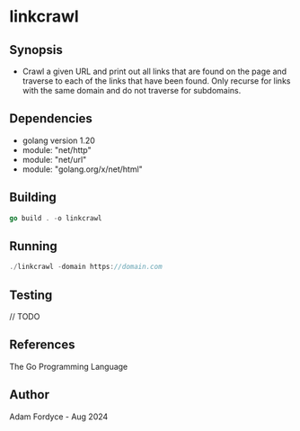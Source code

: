 # linkcrawl

## Synopsis

- Crawl a given URL and print out all links that are found on the page and traverse to each of the links that have been found. Only recurse for links with the same domain and do not traverse for subdomains.

## Dependencies

- golang version 1.20
- module: "net/http"
- module: "net/url"
-	module: "golang.org/x/net/html"

## Building

```go
go build . -o linkcrawl
```

## Running

```go
./linkcrawl -domain https://domain.com
```

## Testing

// TODO

## References

The Go Programming Language

## Author

Adam Fordyce - Aug 2024